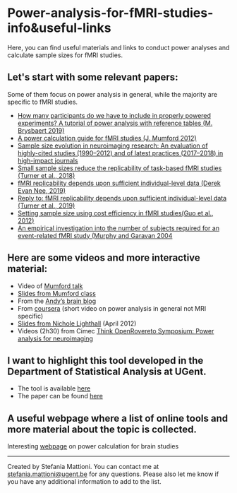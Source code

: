 # Power-analysis-for-fMRI-studies-info&useful-links
Here, you can find useful materials and links to conduct power analyses and calculate sample sizes for fMRI studies.


##  Let's start with some relevant papers: 
Some of them focus on power analysis in general, while the majority are specific to fMRI studies.

- [How many participants do we have to include in properly powered experiments? A tutorial of power analysis with reference tables (M. Brysbaert 2019)](https://www.journalofcognition.org/articles/10.5334/joc.72/)
- [A power calculation guide for fMRI studies (J. Mumford 2012)](https://www.ncbi.nlm.nih.gov/pmc/articles/PMC3427872/)
- [Sample size evolution in neuroimaging research: An evaluation of highly-cited studies (1990–2012) and of latest practices (2017–2018) in high-impact journals](https://www.sciencedirect.com/science/article/pii/S1053811920306509)
- [Small sample sizes reduce the replicability of task-based fMRI studies (Turner et al., 2018)](https://www.nature.com/articles/s42003-018-0073-z)
- [fMRI replicability depends upon sufficient individual-level data (Derek Evan Nee, 2019)](https://www.nature.com/articles/s42003-019-0378-6)
- [Reply to: fMRI replicability depends upon sufficient individual-level data (Turner et al., 2019)](https://www.nature.com/articles/s42003-019-0379-5)
- [Setting sample size using cost efficiency in fMRI studies(Guo et al., 2012)](http://www.dovepress.com/getfile.php?fileID=12772)
- [An empirical investigation into the number of subjects required for an event-related fMRI study (Murphy and Garavan 2004](https://www.sciencedirect.com/science/article/abs/pii/S1053811904000977?via%3Dihub)

## Here are some videos and more interactive material:
- Video of [Mumford talk](https://www.youtube.com/watch?v=uR2CrzWKFVE)
- [Slides from Mumford class](https://courses.lsa.umich.edu/fmri-training-course/wp-content/uploads/sites/17/2019/08/4_tuesday_power.pdf)
- From the [Andy’s brain blog](https://www.andysbrainblog.com/andysbrainblog/tag/statistics)
- From [coursera](https://www.coursera.org/lecture/improving-statistical-questions/lecture-3-2-power-analysis-4ZaNz) (short video on power analysis in general not MRI specific) 
- [Slides from Nichole Lighthall](https://cpb-us-e1.wpmucdn.com/sites.usc.edu/dist/1/803/files/2013/06/Nicholes_powerpoint.pdf) (April 2012) 
- Videos (2h30) from Cimec [Think OpenRovereto Symposium: Power analysis for neuroimaging](https://www.youtube.com/watchv=Gl7i3awmfls&list=PLiX54geLkpPJOtuvyOQ_K4qO_s5MnC42h&index=11)

## I want to highlight this tool developed in the Department of Statistical Analysis at UGent.
- The tool is available [here](http://neuropowertools.org/)
- The paper can be found [here](https://www.biorxiv.org/content/10.1101/049429v1)

## A useful webpage where a list of online tools and more material about the topic is collected.
Interesting [webpage](https://brainpower.readthedocs.io/en/latest/) on power calculation for brain studies


-----
Created by Stefania Mattioni. You can contact me at stefania.mattioni@ugent.be for any questions. Please also let me know if you have any additional information to add to the list.




